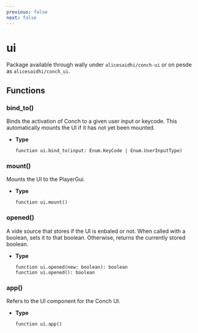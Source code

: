 ```yaml
---
previous: false
next: false
---
```


# ui

Package available through wally under `alicesaidhi/conch-ui` or on pesde as `alicesaidhi/conch_ui`.

## Functions

### bind_to()

Binds the activation of Conch to a given user input or keycode.
This automatically mounts the UI if it has not yet been mounted.

- **Type**

	```luau
	function ui.bind_to(input: Enum.KeyCode | Enum.UserInputType)
	```

### mount()

Mounts the UI to the PlayerGui.

- **Type**

	```luau
	function ui.mount()
	```


### opened()

A vide source that stores if the UI is enbaled or not. When called with a boolean, sets it to that boolean. Otherwise, returns the currently stored boolean.

- **Type**

	```luau
	function ui.opened(new: boolean): boolean
	function ui.opened(): boolean
	```

### app()

Refers to the UI component for the Conch UI.

- **Type**

	```luau
	function ui.app()
	```
